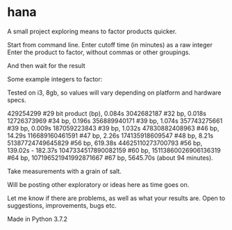 # hana
A small project exploring means to factor products quicker.

Start from command line.
Enter cutoff time (in minutes) as a raw integer
Enter the product to factor, without commas or other groupings.

And then wait for the result

Some example integers to factor:

Tested on i3, 8gb, so values will vary depending on platform and hardware specs.

429254299  #29 bit product (bp), 0.084s
3042682187 #32 bp, 0.018s
12726373969 #34 bp, 0.196s
356889940171 #39 bp, 1.074s
357743275661 #39 bp, 0.009s
187059223843 #39 bp, 1.032s
47830882408963 #46 bp,  14.29s
116689160461591 #47 bp, 2.26s
174135918609547 #48 bp, 8.21s
51387724749645829 #56 bp, 619.38s
44625110273700793 #56 bp, 139.02s - 182.37s
1047334517890082159 #60 bp, 
15113860026906136319 #64 bp,
107196521941992871667 #67 bp, 5645.70s (about 94 minutes).

Take measurements with a grain of salt.

Will be posting other exploratory or ideas here as time goes on.

Let me know if there are problems, as well as what your results are.
Open to suggestions, improvements, bugs etc.

Made in Python 3.7.2




